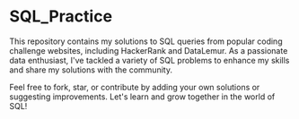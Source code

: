# SQL_Practice
This repository contains my solutions to SQL queries from popular coding challenge websites, including HackerRank and DataLemur. 
As a passionate data enthusiast, I've tackled a variety of SQL problems to enhance my skills and share my solutions with the community.

Feel free to fork, star, or contribute by adding your own solutions or suggesting improvements. 
Let's learn and grow together in the world of SQL!
